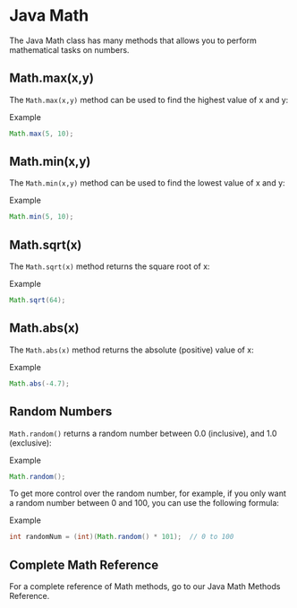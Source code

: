 
# Java Math

The Java Math class has many methods that allows you to perform mathematical tasks on numbers.

## Math.max(x,y)

The ```Math.max(x,y)``` method can be used to find the highest value of x and y:

Example

```java
Math.max(5, 10);
```

## Math.min(x,y)

The ```Math.min(x,y)``` method can be used to find the lowest value of x and y:

Example

```java
Math.min(5, 10);
```

## Math.sqrt(x)

The ```Math.sqrt(x)``` method returns the square root of x:

Example

```java
Math.sqrt(64);
```

## Math.abs(x)

The ```Math.abs(x)``` method returns the absolute (positive) value of x:

Example

```java
Math.abs(-4.7);
```

## Random Numbers

```Math.random()``` returns a random number between 0.0 (inclusive), and 1.0 (exclusive):

Example

```java
Math.random();
```

To get more control over the random number, for example, if you only want a random number between 0 and 100, you can use the following formula:

Example

```java
int randomNum = (int)(Math.random() * 101);  // 0 to 100
```

## Complete Math Reference

For a complete reference of Math methods, go to our Java Math Methods Reference.
